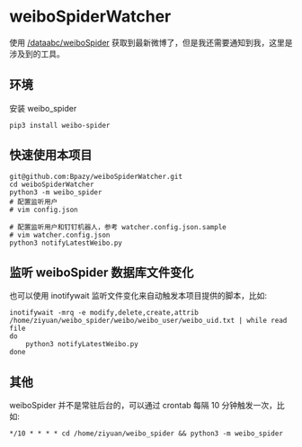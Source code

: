 # weiboSpiderWatcher
使用 [/dataabc/weiboSpider](https://github.com/dataabc/weiboSpider) 获取到最新微博了，但是我还需要通知到我，这里是涉及到的工具。

## 环境
安装 weibo_spider
```shell
pip3 install weibo-spider
```

## 快速使用本项目
```shell
git@github.com:Bpazy/weiboSpiderWatcher.git
cd weiboSpiderWatcher
python3 -m weibo_spider
# 配置监听用户
# vim config.json

# 配置监听用户和钉钉机器人，参考 watcher.config.json.sample
# vim watcher.config.json
python3 notifyLatestWeibo.py
```

## 监听 weiboSpider 数据库文件变化
也可以使用 inotifywait 监听文件变化来自动触发本项目提供的脚本，比如:
```shell
inotifywait -mrq -e modify,delete,create,attrib /home/ziyuan/weibo_spider/weibo/weibo_user/weibo_uid.txt | while read file 
do 
    python3 notifyLatestWeibo.py
done
```

## 其他
weiboSpider 并不是常驻后台的，可以通过 crontab 每隔 10 分钟触发一次，比如:
```shell
*/10 * * * * cd /home/ziyuan/weibo_spider && python3 -m weibo_spider
```
